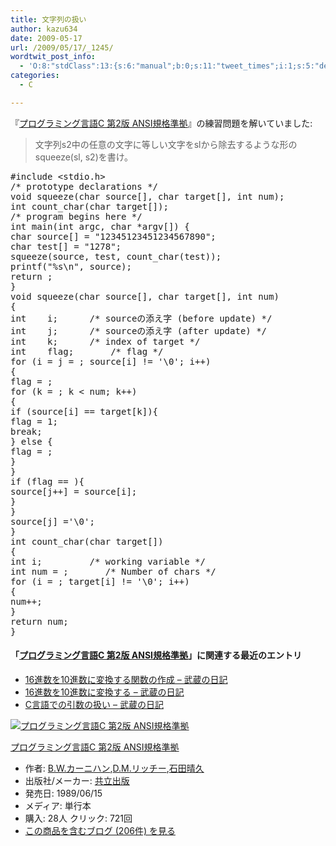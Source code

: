 ```yaml
---
title: 文字列の扱い
author: kazu634
date: 2009-05-17
url: /2009/05/17/_1245/
wordtwit_post_info:
  - 'O:8:"stdClass":13:{s:6:"manual";b:0;s:11:"tweet_times";i:1;s:5:"delay";i:0;s:7:"enabled";i:1;s:10:"separation";s:2:"60";s:7:"version";s:3:"3.7";s:14:"tweet_template";b:0;s:6:"status";i:2;s:6:"result";a:0:{}s:13:"tweet_counter";i:2;s:13:"tweet_log_ids";a:1:{i:0;i:4599;}s:9:"hash_tags";a:0:{}s:8:"accounts";a:1:{i:0;s:7:"kazu634";}}'
categories:
  - C

---
```

<div class="section">
<p>
    『<a href="http://d.hatena.ne.jp/asin/4320026926" onclick="__gaTracker('send', 'event', 'outbound-article', 'http://d.hatena.ne.jp/asin/4320026926', 'プログラミング言語C 第2版 ANSI規格準拠');">プログラミング言語C 第2版 ANSI規格準拠</a>』の練習問題を解いていました:
</p>
  
<blockquote>
<p>
      文字列s2中の任意の文字に等しい文字をslから除去するような形のsqueeze(sl, s2)を書け。
</p>
</blockquote>
  
<pre class="syntax-highlight">
<span class="synPreProc">#include </span><span class="synConstant">&#60;stdio.h&#62;</span>
<span class="synComment">/* prototype declarations */</span>
<span class="synType">void</span> squeeze(<span class="synType">char</span> source[], <span class="synType">char</span> target[], <span class="synType">int</span> num);
<span class="synType">int</span> count_char(<span class="synType">char</span> target[]);
<span class="synComment">/* program begins here */</span>
<span class="synType">int</span> main(<span class="synType">int</span> argc, <span class="synType">char</span> *argv[]) {
<span class="synType">char</span> source[] = <span class="synConstant">&#34;12345123451234567890&#34;</span>;
<span class="synType">char</span> test[] = <span class="synConstant">&#34;1278&#34;</span>;
squeeze(source, test, count_char(test));
printf(<span class="synConstant">&#34;</span><span class="synSpecial">%s\n</span><span class="synConstant">&#34;</span>, source);
<span class="synStatement">return</span> <span class="synConstant"></span>;
}
<span class="synType">void</span> squeeze(<span class="synType">char</span> source[], <span class="synType">char</span> target[], <span class="synType">int</span> num)
{
<span class="synType">int</span>	i;		<span class="synComment">/* sourceの添え字 (before update) */</span>
<span class="synType">int</span>	j;		<span class="synComment">/* sourceの添え字 (after update) */</span>
<span class="synType">int</span>	k;		<span class="synComment">/* index of target */</span>
<span class="synType">int</span>	flag;		<span class="synComment">/* flag */</span>
<span class="synStatement">for</span> (i = j = <span class="synConstant"></span>; source[i] != <span class="synSpecial">'\0'</span>; i++)
{
flag = <span class="synConstant"></span>;
<span class="synStatement">for</span> (k = <span class="synConstant"></span>; k &#60; num; k++)
{
<span class="synStatement">if</span> (source[i] == target[k]){
flag = <span class="synConstant">1</span>;
<span class="synStatement">break</span>;
} <span class="synStatement">else</span> {
flag = <span class="synConstant"></span>;
}
}
<span class="synStatement">if</span> (flag == <span class="synConstant"></span>){
source[j++] = source[i];
}
}
source[j] =<span class="synSpecial">'\0'</span>;
}
<span class="synType">int</span> count_char(<span class="synType">char</span> target[])
{
<span class="synType">int</span> i;			<span class="synComment">/* working variable */</span>
<span class="synType">int</span> num = <span class="synConstant"></span>;		<span class="synComment">/* Number of chars */</span>
<span class="synStatement">for</span> (i = <span class="synConstant"></span>; target[i] != <span class="synSpecial">'\0'</span>; i++)
{
num++;
}
<span class="synStatement">return</span> num;
}
</pre>
  
<h4>
    「<a href="http://d.hatena.ne.jp/asin/4320026926" onclick="__gaTracker('send', 'event', 'outbound-article', 'http://d.hatena.ne.jp/asin/4320026926', 'プログラミング言語C 第2版 ANSI規格準拠');">プログラミング言語C 第2版 ANSI規格準拠</a>」に関連する最近のエントリ
</h4>
  
<ul>
<li>
<a href="http://d.hatena.ne.jp/sirocco634/20090513/1242221430" onclick="__gaTracker('send', 'event', 'outbound-article', 'http://d.hatena.ne.jp/sirocco634/20090513/1242221430', ' 16進数を10進数に変換する関数の作成 &#8211; 武蔵の日記');" target="_blank"> 16進数を10進数に変換する関数の作成 &#8211; 武蔵の日記</a>
</li>
<li>
<a href="http://d.hatena.ne.jp/sirocco634/20090512/1242140262" onclick="__gaTracker('send', 'event', 'outbound-article', 'http://d.hatena.ne.jp/sirocco634/20090512/1242140262', ' 16進数を10進数に変換する &#8211; 武蔵の日記');" target="_blank"> 16進数を10進数に変換する &#8211; 武蔵の日記</a>
</li>
<li>
<a href="http://d.hatena.ne.jp/sirocco634/20090510/1241924398" onclick="__gaTracker('send', 'event', 'outbound-article', 'http://d.hatena.ne.jp/sirocco634/20090510/1241924398', ' C言語での引数の扱い &#8211; 武蔵の日記');" target="_blank"> C言語での引数の扱い &#8211; 武蔵の日記</a>
</li>
</ul>
  
<div class="hatena-asin-detail">
<a href="http://www.amazon.co.jp/dp/4320026926/?tag=hatena_st1-22&ascsubtag=d-7ibv" onclick="__gaTracker('send', 'event', 'outbound-article', 'http://www.amazon.co.jp/dp/4320026926/?tag=hatena_st1-22&ascsubtag=d-7ibv', '');"><img src="https://images-na.ssl-images-amazon.com/images/I/41W69WGATNL._SL160_.jpg" class="hatena-asin-detail-image" alt="プログラミング言語C 第2版 ANSI規格準拠" title="プログラミング言語C 第2版 ANSI規格準拠" /></a></p> 
    
<div class="hatena-asin-detail-info">
<p class="hatena-asin-detail-title">
<a href="http://www.amazon.co.jp/dp/4320026926/?tag=hatena_st1-22&ascsubtag=d-7ibv" onclick="__gaTracker('send', 'event', 'outbound-article', 'http://www.amazon.co.jp/dp/4320026926/?tag=hatena_st1-22&ascsubtag=d-7ibv', 'プログラミング言語C 第2版 ANSI規格準拠');">プログラミング言語C 第2版 ANSI規格準拠</a>
</p>
      
<ul>
<li>
<span class="hatena-asin-detail-label">作者:</span> <a href="http://d.hatena.ne.jp/keyword/B%2EW%2E%A5%AB%A1%BC%A5%CB%A5%CF%A5%F3" onclick="__gaTracker('send', 'event', 'outbound-article', 'http://d.hatena.ne.jp/keyword/B%2EW%2E%A5%AB%A1%BC%A5%CB%A5%CF%A5%F3', 'B.W.カーニハン');" class="keyword">B.W.カーニハン</a>,<a href="http://d.hatena.ne.jp/keyword/D%2EM%2E%A5%EA%A5%C3%A5%C1%A1%BC" onclick="__gaTracker('send', 'event', 'outbound-article', 'http://d.hatena.ne.jp/keyword/D%2EM%2E%A5%EA%A5%C3%A5%C1%A1%BC', 'D.M.リッチー');" class="keyword">D.M.リッチー</a>,<a href="http://d.hatena.ne.jp/keyword/%C0%D0%C5%C4%C0%B2%B5%D7" onclick="__gaTracker('send', 'event', 'outbound-article', 'http://d.hatena.ne.jp/keyword/%C0%D0%C5%C4%C0%B2%B5%D7', '石田晴久');" class="keyword">石田晴久</a>
</li>
<li>
<span class="hatena-asin-detail-label">出版社/メーカー:</span> <a href="http://d.hatena.ne.jp/keyword/%B6%A6%CE%A9%BD%D0%C8%C7" onclick="__gaTracker('send', 'event', 'outbound-article', 'http://d.hatena.ne.jp/keyword/%B6%A6%CE%A9%BD%D0%C8%C7', '共立出版');" class="keyword">共立出版</a>
</li>
<li>
<span class="hatena-asin-detail-label">発売日:</span> 1989/06/15
</li>
<li>
<span class="hatena-asin-detail-label">メディア:</span> 単行本
</li>
<li>
<span class="hatena-asin-detail-label">購入</span>: 28人 <span class="hatena-asin-detail-label">クリック</span>: 721回
</li>
<li>
<a href="http://d.hatena.ne.jp/asin/4320026926" onclick="__gaTracker('send', 'event', 'outbound-article', 'http://d.hatena.ne.jp/asin/4320026926', 'この商品を含むブログ (206件) を見る');" target="_blank">この商品を含むブログ (206件) を見る</a>
</li>
</ul>
</div>
    
<div class="hatena-asin-detail-foot">
</div>
</div>
</div>
